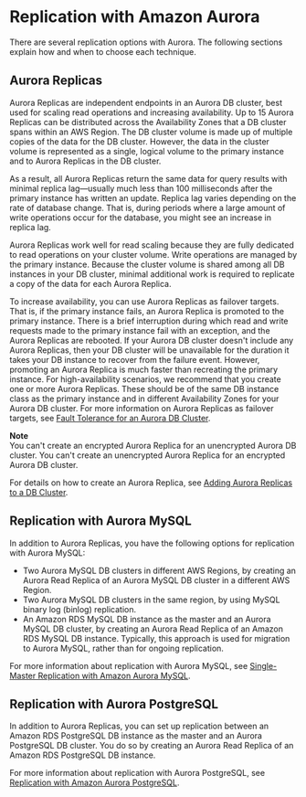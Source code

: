 # Replication with Amazon Aurora<a name="Aurora.Replication"></a>

There are several replication options with Aurora\. The following sections explain how and when to choose each technique\.

## Aurora Replicas<a name="Aurora.Replication.Replicas"></a>

Aurora Replicas are independent endpoints in an Aurora DB cluster, best used for scaling read operations and increasing availability\. Up to 15 Aurora Replicas can be distributed across the Availability Zones that a DB cluster spans within an AWS Region\. The DB cluster volume is made up of multiple copies of the data for the DB cluster\. However, the data in the cluster volume is represented as a single, logical volume to the primary instance and to Aurora Replicas in the DB cluster\.

As a result, all Aurora Replicas return the same data for query results with minimal replica lag—usually much less than 100 milliseconds after the primary instance has written an update\. Replica lag varies depending on the rate of database change\. That is, during periods where a large amount of write operations occur for the database, you might see an increase in replica lag\.

Aurora Replicas work well for read scaling because they are fully dedicated to read operations on your cluster volume\. Write operations are managed by the primary instance\. Because the cluster volume is shared among all DB instances in your DB cluster, minimal additional work is required to replicate a copy of the data for each Aurora Replica\.

To increase availability, you can use Aurora Replicas as failover targets\. That is, if the primary instance fails, an Aurora Replica is promoted to the primary instance\. There is a brief interruption during which read and write requests made to the primary instance fail with an exception, and the Aurora Replicas are rebooted\. If your Aurora DB cluster doesn't include any Aurora Replicas, then your DB cluster will be unavailable for the duration it takes your DB instance to recover from the failure event\. However, promoting an Aurora Replica is much faster than recreating the primary instance\. For high\-availability scenarios, we recommend that you create one or more Aurora Replicas\. These should be of the same DB instance class as the primary instance and in different Availability Zones for your Aurora DB cluster\. For more information on Aurora Replicas as failover targets, see [Fault Tolerance for an Aurora DB Cluster](Aurora.Managing.Backups.md#Aurora.Managing.FaultTolerance)\.

**Note**  
You can't create an encrypted Aurora Replica for an unencrypted Aurora DB cluster\. You can't create an unencrypted Aurora Replica for an encrypted Aurora DB cluster\.

For details on how to create an Aurora Replica, see [Adding Aurora Replicas to a DB Cluster](aurora-replicas-adding.md)\.

## Replication with Aurora MySQL<a name="Aurora.Replication.AuroraMySQL"></a>

In addition to Aurora Replicas, you have the following options for replication with Aurora MySQL:
+ Two Aurora MySQL DB clusters in different AWS Regions, by creating an Aurora Read Replica of an Aurora MySQL DB cluster in a different AWS Region\.
+ Two Aurora MySQL DB clusters in the same region, by using MySQL binary log \(binlog\) replication\.
+ An Amazon RDS MySQL DB instance as the master and an Aurora MySQL DB cluster, by creating an Aurora Read Replica of an Amazon RDS MySQL DB instance\. Typically, this approach is used for migration to Aurora MySQL, rather than for ongoing replication\.

For more information about replication with Aurora MySQL, see [Single\-Master Replication with Amazon Aurora MySQL](AuroraMySQL.Replication.md)\.

## Replication with Aurora PostgreSQL<a name="Aurora.Replication.AuroraPostgreSQL"></a>

In addition to Aurora Replicas, you can set up replication between an Amazon RDS PostgreSQL DB instance as the master and an Aurora PostgreSQL DB cluster\. You do so by creating an Aurora Read Replica of an Amazon RDS PostgreSQL DB instance\.

For more information about replication with Aurora PostgreSQL, see [Replication with Amazon Aurora PostgreSQL](AuroraPostgreSQL.Replication.md)\.